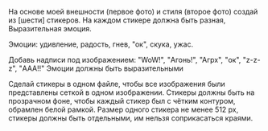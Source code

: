 На основе моей внешности (первое фото) и стиля (второе фото) создай  из [шести] стикеров. На каждом стикере должна быть разная, Выразительная эмоция.

Эмоции: удивление, радость, гнев, "ок", скука, ужас.

Добавь надписи под изображением:
"WoW!", "Агонь!", "Агрх", "ок", "z-z-z", "ААА!!"
Эмоции должны быть выразительными

Сделай стикеры в одном файле, чтобы все изображения были представлены сеткой в одном изображении. Стикеры должны быть на прозрачном фоне, чтобы каждый стикер был с чётким контуром, обрамлен белой рамкой. Размер одного стикера не менее 512 px, стикеры должны быть отдельными, им нельзя соприкасаться краями.
